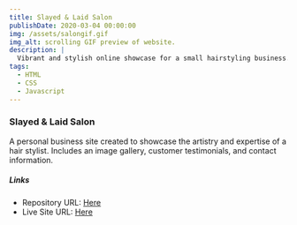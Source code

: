 ```yaml
---
title: Slayed & Laid Salon
publishDate: 2020-03-04 00:00:00
img: /assets/salongif.gif
img_alt: scrolling GIF preview of website.
description: |
  Vibrant and stylish online showcase for a small hairstyling business.
tags:
  - HTML
  - CSS
  - Javascript
---
```



### Slayed & Laid Salon

A personal business site created to showcase the artistry and expertise of a hair stylist. Includes an image gallery, customer testimonials, and contact information.

##### Links

- Repository URL: [Here](https://github.com/codewithjazzy/SlayedAndLaidSalon)
- Live Site URL: [Here](slayedandlaid.netlify.app/)